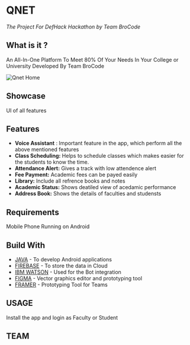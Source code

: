 # QNET
*The Project For DefHack Hackathon by Team BroCode*

## What is it ?
An All-In-One Platform To Meet 80% Of Your Needs In Your College or University Developed By Team BroCode

![Qnet Home](https://github.com/AlexyPulivelil/DefHack/blob/main/Assets/Qnet%20Home.jpg)





## Showcase

UI of all features


## Features

- **Voice Assistant** : Important feature in the app, which perform all the above mentioned features
- **Class Scheduling:** Helps to schedule classes which makes easier for the students to know the time.
- **Attendance Alert:** Gives a track with low attendence alert
- **Fee Payment:** Academic fees can be payed easily
- **Library:** Include all refrence books and notes 
- **Academic Status:** Shows deatiled view of acedamic performance
- **Address Book:** Shows the details of faculties and studensts


## Requirements

Mobile Phone Running on Android 

## Build With

- [JAVA](https://java.com/en/) - To develop Android applications
- [FIREBASE](https://firebase.google.com/) - To store the data in Cloud
- [IBM WATSON](https://www.ibm.com/watson/how-to-build-a-chatbot) - Used for the Bot integration
- [FIGMA](https://www.figma.com/) - Vector graphics editor and prototyping tool
- [FRAMER](www.framer.com) - Prototyping Tool for Teams

## USAGE

Install the app and login as Faculty or Student 


## TEAM
